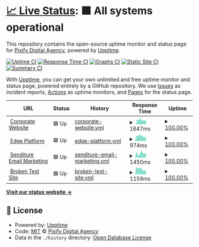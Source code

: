 # [📈 Live Status](https://pixifydigitalagency.github.io/monitors): <!--live status--> **🟩 All systems operational**

This repository contains the open-source uptime monitor and status page for [Pixify Digital Agency](https://www.pixify.co.uk/), powered by [Upptime](https://github.com/upptime/upptime).

[![Uptime CI](https://github.com/koj-co/upptime/workflows/Uptime%20CI/badge.svg)](https://github.com/koj-co/upptime/actions?query=workflow%3A%22Uptime+CI%22)
[![Response Time CI](https://github.com/koj-co/upptime/workflows/Response%20Time%20CI/badge.svg)](https://github.com/koj-co/upptime/actions?query=workflow%3A%22Response+Time+CI%22)
[![Graphs CI](https://github.com/koj-co/upptime/workflows/Graphs%20CI/badge.svg)](https://github.com/koj-co/upptime/actions?query=workflow%3A%22Graphs+CI%22)
[![Static Site CI](https://github.com/koj-co/upptime/workflows/Static%20Site%20CI/badge.svg)](https://github.com/koj-co/upptime/actions?query=workflow%3A%22Static+Site+CI%22)
[![Summary CI](https://github.com/koj-co/upptime/workflows/Summary%20CI/badge.svg)](https://github.com/koj-co/upptime/actions?query=workflow%3A%22Summary+CI%22)

With [Upptime](https://upptime.js.org), you can get your own unlimited and free uptime monitor and status page, powered entirely by a GitHub repository. We use [Issues](https://github.com/pixifydigitalagency/monitors/issues) as incident reports, [Actions](https://github.com/pixifydigitalagency/monitors/actions) as uptime monitors, and [Pages](https://pixifydigitalagency.github.io/monitors) for the status page.

<!--start: status pages-->
<!-- This summary is generated by Upptime (https://github.com/upptime/upptime) -->
<!-- Do not edit this manually, your changes will be overwritten -->
<!-- prettier-ignore -->
| URL | Status | History | Response Time | Uptime |
| --- | ------ | ------- | ------------- | ------ |
| <img alt="" src="https://icons.duckduckgo.com/ip3/www.pixify.co.uk.ico" height="13"> [Corporate Website](https://www.pixify.co.uk/) | 🟩 Up | [corporate-website.yml](https://github.com/pixifydigitalagency/monitors/commits/HEAD/history/corporate-website.yml) | <details><summary><img alt="Response time graph" src="./graphs/corporate-website/response-time-week.png" height="20"> 1647ms</summary><br><a href="https://pixifydigitalagency.github.io/monitors/history/corporate-website"><img alt="Response time 927" src="https://img.shields.io/endpoint?url=https%3A%2F%2Fraw.githubusercontent.com%2Fpixifydigitalagency%2Fmonitors%2FHEAD%2Fapi%2Fcorporate-website%2Fresponse-time.json"></a><br><a href="https://pixifydigitalagency.github.io/monitors/history/corporate-website"><img alt="24-hour response time 1317" src="https://img.shields.io/endpoint?url=https%3A%2F%2Fraw.githubusercontent.com%2Fpixifydigitalagency%2Fmonitors%2FHEAD%2Fapi%2Fcorporate-website%2Fresponse-time-day.json"></a><br><a href="https://pixifydigitalagency.github.io/monitors/history/corporate-website"><img alt="7-day response time 1647" src="https://img.shields.io/endpoint?url=https%3A%2F%2Fraw.githubusercontent.com%2Fpixifydigitalagency%2Fmonitors%2FHEAD%2Fapi%2Fcorporate-website%2Fresponse-time-week.json"></a><br><a href="https://pixifydigitalagency.github.io/monitors/history/corporate-website"><img alt="30-day response time 1429" src="https://img.shields.io/endpoint?url=https%3A%2F%2Fraw.githubusercontent.com%2Fpixifydigitalagency%2Fmonitors%2FHEAD%2Fapi%2Fcorporate-website%2Fresponse-time-month.json"></a><br><a href="https://pixifydigitalagency.github.io/monitors/history/corporate-website"><img alt="1-year response time 1045" src="https://img.shields.io/endpoint?url=https%3A%2F%2Fraw.githubusercontent.com%2Fpixifydigitalagency%2Fmonitors%2FHEAD%2Fapi%2Fcorporate-website%2Fresponse-time-year.json"></a></details> | <details><summary><a href="https://pixifydigitalagency.github.io/monitors/history/corporate-website">100.00%</a></summary><a href="https://pixifydigitalagency.github.io/monitors/history/corporate-website"><img alt="All-time uptime 99.92%" src="https://img.shields.io/endpoint?url=https%3A%2F%2Fraw.githubusercontent.com%2Fpixifydigitalagency%2Fmonitors%2FHEAD%2Fapi%2Fcorporate-website%2Fuptime.json"></a><br><a href="https://pixifydigitalagency.github.io/monitors/history/corporate-website"><img alt="24-hour uptime 100.00%" src="https://img.shields.io/endpoint?url=https%3A%2F%2Fraw.githubusercontent.com%2Fpixifydigitalagency%2Fmonitors%2FHEAD%2Fapi%2Fcorporate-website%2Fuptime-day.json"></a><br><a href="https://pixifydigitalagency.github.io/monitors/history/corporate-website"><img alt="7-day uptime 100.00%" src="https://img.shields.io/endpoint?url=https%3A%2F%2Fraw.githubusercontent.com%2Fpixifydigitalagency%2Fmonitors%2FHEAD%2Fapi%2Fcorporate-website%2Fuptime-week.json"></a><br><a href="https://pixifydigitalagency.github.io/monitors/history/corporate-website"><img alt="30-day uptime 98.44%" src="https://img.shields.io/endpoint?url=https%3A%2F%2Fraw.githubusercontent.com%2Fpixifydigitalagency%2Fmonitors%2FHEAD%2Fapi%2Fcorporate-website%2Fuptime-month.json"></a><br><a href="https://pixifydigitalagency.github.io/monitors/history/corporate-website"><img alt="1-year uptime 99.84%" src="https://img.shields.io/endpoint?url=https%3A%2F%2Fraw.githubusercontent.com%2Fpixifydigitalagency%2Fmonitors%2FHEAD%2Fapi%2Fcorporate-website%2Fuptime-year.json"></a></details>
| <img alt="" src="https://icons.duckduckgo.com/ip3/edge.pixify.co.uk.ico" height="13"> [Edge Platform](https://edge.pixify.co.uk/) | 🟩 Up | [edge-platform.yml](https://github.com/pixifydigitalagency/monitors/commits/HEAD/history/edge-platform.yml) | <details><summary><img alt="Response time graph" src="./graphs/edge-platform/response-time-week.png" height="20"> 974ms</summary><br><a href="https://pixifydigitalagency.github.io/monitors/history/edge-platform"><img alt="Response time 1436" src="https://img.shields.io/endpoint?url=https%3A%2F%2Fraw.githubusercontent.com%2Fpixifydigitalagency%2Fmonitors%2FHEAD%2Fapi%2Fedge-platform%2Fresponse-time.json"></a><br><a href="https://pixifydigitalagency.github.io/monitors/history/edge-platform"><img alt="24-hour response time 637" src="https://img.shields.io/endpoint?url=https%3A%2F%2Fraw.githubusercontent.com%2Fpixifydigitalagency%2Fmonitors%2FHEAD%2Fapi%2Fedge-platform%2Fresponse-time-day.json"></a><br><a href="https://pixifydigitalagency.github.io/monitors/history/edge-platform"><img alt="7-day response time 974" src="https://img.shields.io/endpoint?url=https%3A%2F%2Fraw.githubusercontent.com%2Fpixifydigitalagency%2Fmonitors%2FHEAD%2Fapi%2Fedge-platform%2Fresponse-time-week.json"></a><br><a href="https://pixifydigitalagency.github.io/monitors/history/edge-platform"><img alt="30-day response time 826" src="https://img.shields.io/endpoint?url=https%3A%2F%2Fraw.githubusercontent.com%2Fpixifydigitalagency%2Fmonitors%2FHEAD%2Fapi%2Fedge-platform%2Fresponse-time-month.json"></a><br><a href="https://pixifydigitalagency.github.io/monitors/history/edge-platform"><img alt="1-year response time 1348" src="https://img.shields.io/endpoint?url=https%3A%2F%2Fraw.githubusercontent.com%2Fpixifydigitalagency%2Fmonitors%2FHEAD%2Fapi%2Fedge-platform%2Fresponse-time-year.json"></a></details> | <details><summary><a href="https://pixifydigitalagency.github.io/monitors/history/edge-platform">100.00%</a></summary><a href="https://pixifydigitalagency.github.io/monitors/history/edge-platform"><img alt="All-time uptime 99.80%" src="https://img.shields.io/endpoint?url=https%3A%2F%2Fraw.githubusercontent.com%2Fpixifydigitalagency%2Fmonitors%2FHEAD%2Fapi%2Fedge-platform%2Fuptime.json"></a><br><a href="https://pixifydigitalagency.github.io/monitors/history/edge-platform"><img alt="24-hour uptime 100.00%" src="https://img.shields.io/endpoint?url=https%3A%2F%2Fraw.githubusercontent.com%2Fpixifydigitalagency%2Fmonitors%2FHEAD%2Fapi%2Fedge-platform%2Fuptime-day.json"></a><br><a href="https://pixifydigitalagency.github.io/monitors/history/edge-platform"><img alt="7-day uptime 100.00%" src="https://img.shields.io/endpoint?url=https%3A%2F%2Fraw.githubusercontent.com%2Fpixifydigitalagency%2Fmonitors%2FHEAD%2Fapi%2Fedge-platform%2Fuptime-week.json"></a><br><a href="https://pixifydigitalagency.github.io/monitors/history/edge-platform"><img alt="30-day uptime 99.40%" src="https://img.shields.io/endpoint?url=https%3A%2F%2Fraw.githubusercontent.com%2Fpixifydigitalagency%2Fmonitors%2FHEAD%2Fapi%2Fedge-platform%2Fuptime-month.json"></a><br><a href="https://pixifydigitalagency.github.io/monitors/history/edge-platform"><img alt="1-year uptime 99.87%" src="https://img.shields.io/endpoint?url=https%3A%2F%2Fraw.githubusercontent.com%2Fpixifydigitalagency%2Fmonitors%2FHEAD%2Fapi%2Fedge-platform%2Fuptime-year.json"></a></details>
| <img alt="" src="https://icons.duckduckgo.com/ip3/www.senditure.co.uk.ico" height="13"> [Senditure Email Marketing](https://www.senditure.co.uk/) | 🟩 Up | [senditure-email-marketing.yml](https://github.com/pixifydigitalagency/monitors/commits/HEAD/history/senditure-email-marketing.yml) | <details><summary><img alt="Response time graph" src="./graphs/senditure-email-marketing/response-time-week.png" height="20"> 1450ms</summary><br><a href="https://pixifydigitalagency.github.io/monitors/history/senditure-email-marketing"><img alt="Response time 2398" src="https://img.shields.io/endpoint?url=https%3A%2F%2Fraw.githubusercontent.com%2Fpixifydigitalagency%2Fmonitors%2FHEAD%2Fapi%2Fsenditure-email-marketing%2Fresponse-time.json"></a><br><a href="https://pixifydigitalagency.github.io/monitors/history/senditure-email-marketing"><img alt="24-hour response time 1562" src="https://img.shields.io/endpoint?url=https%3A%2F%2Fraw.githubusercontent.com%2Fpixifydigitalagency%2Fmonitors%2FHEAD%2Fapi%2Fsenditure-email-marketing%2Fresponse-time-day.json"></a><br><a href="https://pixifydigitalagency.github.io/monitors/history/senditure-email-marketing"><img alt="7-day response time 1450" src="https://img.shields.io/endpoint?url=https%3A%2F%2Fraw.githubusercontent.com%2Fpixifydigitalagency%2Fmonitors%2FHEAD%2Fapi%2Fsenditure-email-marketing%2Fresponse-time-week.json"></a><br><a href="https://pixifydigitalagency.github.io/monitors/history/senditure-email-marketing"><img alt="30-day response time 1683" src="https://img.shields.io/endpoint?url=https%3A%2F%2Fraw.githubusercontent.com%2Fpixifydigitalagency%2Fmonitors%2FHEAD%2Fapi%2Fsenditure-email-marketing%2Fresponse-time-month.json"></a><br><a href="https://pixifydigitalagency.github.io/monitors/history/senditure-email-marketing"><img alt="1-year response time 2187" src="https://img.shields.io/endpoint?url=https%3A%2F%2Fraw.githubusercontent.com%2Fpixifydigitalagency%2Fmonitors%2FHEAD%2Fapi%2Fsenditure-email-marketing%2Fresponse-time-year.json"></a></details> | <details><summary><a href="https://pixifydigitalagency.github.io/monitors/history/senditure-email-marketing">100.00%</a></summary><a href="https://pixifydigitalagency.github.io/monitors/history/senditure-email-marketing"><img alt="All-time uptime 95.57%" src="https://img.shields.io/endpoint?url=https%3A%2F%2Fraw.githubusercontent.com%2Fpixifydigitalagency%2Fmonitors%2FHEAD%2Fapi%2Fsenditure-email-marketing%2Fuptime.json"></a><br><a href="https://pixifydigitalagency.github.io/monitors/history/senditure-email-marketing"><img alt="24-hour uptime 100.00%" src="https://img.shields.io/endpoint?url=https%3A%2F%2Fraw.githubusercontent.com%2Fpixifydigitalagency%2Fmonitors%2FHEAD%2Fapi%2Fsenditure-email-marketing%2Fuptime-day.json"></a><br><a href="https://pixifydigitalagency.github.io/monitors/history/senditure-email-marketing"><img alt="7-day uptime 100.00%" src="https://img.shields.io/endpoint?url=https%3A%2F%2Fraw.githubusercontent.com%2Fpixifydigitalagency%2Fmonitors%2FHEAD%2Fapi%2Fsenditure-email-marketing%2Fuptime-week.json"></a><br><a href="https://pixifydigitalagency.github.io/monitors/history/senditure-email-marketing"><img alt="30-day uptime 98.48%" src="https://img.shields.io/endpoint?url=https%3A%2F%2Fraw.githubusercontent.com%2Fpixifydigitalagency%2Fmonitors%2FHEAD%2Fapi%2Fsenditure-email-marketing%2Fuptime-month.json"></a><br><a href="https://pixifydigitalagency.github.io/monitors/history/senditure-email-marketing"><img alt="1-year uptime 84.80%" src="https://img.shields.io/endpoint?url=https%3A%2F%2Fraw.githubusercontent.com%2Fpixifydigitalagency%2Fmonitors%2FHEAD%2Fapi%2Fsenditure-email-marketing%2Fuptime-year.json"></a></details>
| <img alt="" src="https://icons.duckduckgo.com/ip3/www.pixify.co.uk.ico" height="13"> [Broken Test Site](https://www.pixify.co.uk/) | 🟩 Up | [broken-test-site.yml](https://github.com/pixifydigitalagency/monitors/commits/HEAD/history/broken-test-site.yml) | <details><summary><img alt="Response time graph" src="./graphs/broken-test-site/response-time-week.png" height="20"> 1159ms</summary><br><a href="https://pixifydigitalagency.github.io/monitors/history/broken-test-site"><img alt="Response time 730" src="https://img.shields.io/endpoint?url=https%3A%2F%2Fraw.githubusercontent.com%2Fpixifydigitalagency%2Fmonitors%2FHEAD%2Fapi%2Fbroken-test-site%2Fresponse-time.json"></a><br><a href="https://pixifydigitalagency.github.io/monitors/history/broken-test-site"><img alt="24-hour response time 874" src="https://img.shields.io/endpoint?url=https%3A%2F%2Fraw.githubusercontent.com%2Fpixifydigitalagency%2Fmonitors%2FHEAD%2Fapi%2Fbroken-test-site%2Fresponse-time-day.json"></a><br><a href="https://pixifydigitalagency.github.io/monitors/history/broken-test-site"><img alt="7-day response time 1159" src="https://img.shields.io/endpoint?url=https%3A%2F%2Fraw.githubusercontent.com%2Fpixifydigitalagency%2Fmonitors%2FHEAD%2Fapi%2Fbroken-test-site%2Fresponse-time-week.json"></a><br><a href="https://pixifydigitalagency.github.io/monitors/history/broken-test-site"><img alt="30-day response time 1593" src="https://img.shields.io/endpoint?url=https%3A%2F%2Fraw.githubusercontent.com%2Fpixifydigitalagency%2Fmonitors%2FHEAD%2Fapi%2Fbroken-test-site%2Fresponse-time-month.json"></a><br><a href="https://pixifydigitalagency.github.io/monitors/history/broken-test-site"><img alt="1-year response time 857" src="https://img.shields.io/endpoint?url=https%3A%2F%2Fraw.githubusercontent.com%2Fpixifydigitalagency%2Fmonitors%2FHEAD%2Fapi%2Fbroken-test-site%2Fresponse-time-year.json"></a></details> | <details><summary><a href="https://pixifydigitalagency.github.io/monitors/history/broken-test-site">100.00%</a></summary><a href="https://pixifydigitalagency.github.io/monitors/history/broken-test-site"><img alt="All-time uptime 99.93%" src="https://img.shields.io/endpoint?url=https%3A%2F%2Fraw.githubusercontent.com%2Fpixifydigitalagency%2Fmonitors%2FHEAD%2Fapi%2Fbroken-test-site%2Fuptime.json"></a><br><a href="https://pixifydigitalagency.github.io/monitors/history/broken-test-site"><img alt="24-hour uptime 100.00%" src="https://img.shields.io/endpoint?url=https%3A%2F%2Fraw.githubusercontent.com%2Fpixifydigitalagency%2Fmonitors%2FHEAD%2Fapi%2Fbroken-test-site%2Fuptime-day.json"></a><br><a href="https://pixifydigitalagency.github.io/monitors/history/broken-test-site"><img alt="7-day uptime 100.00%" src="https://img.shields.io/endpoint?url=https%3A%2F%2Fraw.githubusercontent.com%2Fpixifydigitalagency%2Fmonitors%2FHEAD%2Fapi%2Fbroken-test-site%2Fuptime-week.json"></a><br><a href="https://pixifydigitalagency.github.io/monitors/history/broken-test-site"><img alt="30-day uptime 98.44%" src="https://img.shields.io/endpoint?url=https%3A%2F%2Fraw.githubusercontent.com%2Fpixifydigitalagency%2Fmonitors%2FHEAD%2Fapi%2Fbroken-test-site%2Fuptime-month.json"></a><br><a href="https://pixifydigitalagency.github.io/monitors/history/broken-test-site"><img alt="1-year uptime 99.85%" src="https://img.shields.io/endpoint?url=https%3A%2F%2Fraw.githubusercontent.com%2Fpixifydigitalagency%2Fmonitors%2FHEAD%2Fapi%2Fbroken-test-site%2Fuptime-year.json"></a></details>

<!--end: status pages-->

[**Visit our status website →**](https://pixifydigitalagency.github.io/monitors)

## 📄 License

- Powered by: [Upptime](https://github.com/upptime/upptime)
- Code: [MIT](./LICENSE) © [Pixify Digital Agency](https://www.pixify.co.uk/)
- Data in the `./history` directory: [Open Database License](https://opendatacommons.org/licenses/odbl/1-0/)
